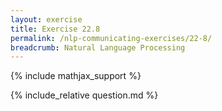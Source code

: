 ```yaml
---
layout: exercise
title: Exercise 22.8
permalink: /nlp-communicating-exercises/22-8/
breadcrumb: Natural Language Processing
---
```


{% include mathjax_support %}

<div><i class="arrow-up loader" data-chapter="nlp-communicating-exercises" data-exercise="ex_8" data-rating="0"></i></div>
{% include_relative question.md %}
